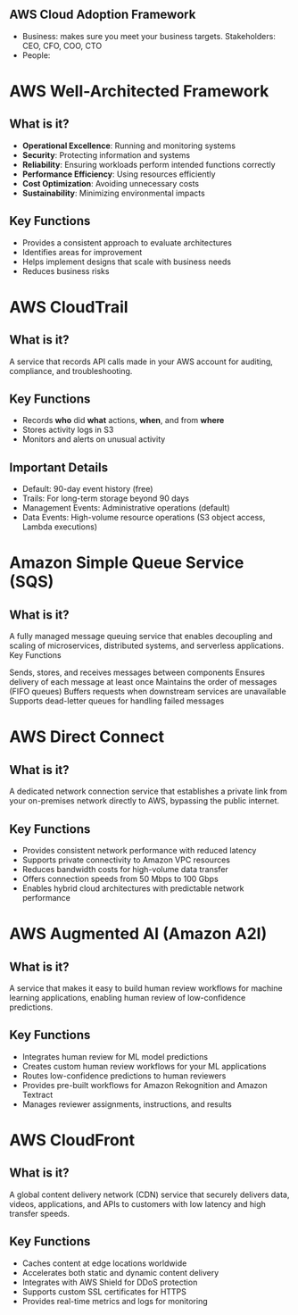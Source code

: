 ## AWS Cloud Adoption Framework

- Business: makes sure you meet your business targets. Stakeholders: CEO, CFO, COO, CTO
- People:

# AWS Well-Architected Framework

## What is it?

- **Operational Excellence**: Running and monitoring systems
- **Security**: Protecting information and systems
- **Reliability**: Ensuring workloads perform intended functions correctly
- **Performance Efficiency**: Using resources efficiently
- **Cost Optimization**: Avoiding unnecessary costs
- **Sustainability**: Minimizing environmental impacts

## Key Functions

- Provides a consistent approach to evaluate architectures
- Identifies areas for improvement
- Helps implement designs that scale with business needs
- Reduces business risks

# AWS CloudTrail

## What is it?

A service that records API calls made in your AWS account for auditing, compliance, and troubleshooting.

## Key Functions

- Records **who** did **what** actions, **when**, and from **where**
- Stores activity logs in S3
- Monitors and alerts on unusual activity

## Important Details

- Default: 90-day event history (free)
- Trails: For long-term storage beyond 90 days
- Management Events: Administrative operations (default)
- Data Events: High-volume resource operations (S3 object access, Lambda executions)

# Amazon Simple Queue Service (SQS)

## What is it?

A fully managed message queuing service that enables decoupling and scaling of microservices, distributed systems, and serverless applications.
Key Functions

Sends, stores, and receives messages between components
Ensures delivery of each message at least once
Maintains the order of messages (FIFO queues)
Buffers requests when downstream services are unavailable
Supports dead-letter queues for handling failed messages

# AWS Direct Connect

## What is it?

A dedicated network connection service that establishes a private link from your on-premises network directly to AWS, bypassing the public internet.

## Key Functions

- Provides consistent network performance with reduced latency
- Supports private connectivity to Amazon VPC resources
- Reduces bandwidth costs for high-volume data transfer
- Offers connection speeds from 50 Mbps to 100 Gbps
- Enables hybrid cloud architectures with predictable network performance

# AWS Augmented AI (Amazon A2I)

## What is it?

A service that makes it easy to build human review workflows for machine learning applications, enabling human review of low-confidence predictions.

## Key Functions

- Integrates human review for ML model predictions
- Creates custom human review workflows for your ML applications
- Routes low-confidence predictions to human reviewers
- Provides pre-built workflows for Amazon Rekognition and Amazon Textract
- Manages reviewer assignments, instructions, and results

# AWS CloudFront

## What is it?

A global content delivery network (CDN) service that securely delivers data, videos, applications, and APIs to customers with low latency and high transfer speeds.

## Key Functions

- Caches content at edge locations worldwide
- Accelerates both static and dynamic content delivery
- Integrates with AWS Shield for DDoS protection
- Supports custom SSL certificates for HTTPS
- Provides real-time metrics and logs for monitoring
